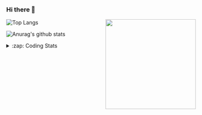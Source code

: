 ### Hi there 👋

<!--
**tao8687/tao8687** is a ✨ _special_ ✨ repository because its `README.md` (this file) appears on your GitHub profile.

Here are some ideas to get you started:

- 🔭 I’m currently working on ...
- 🌱 I’m currently learning ...
- 👯 I’m looking to collaborate on ...
- 🤔 I’m looking for help with ...
- 💬 Ask me about ...
- 📫 How to reach me: ...
- 😄 Pronouns: ...
- ⚡ Fun fact: ...
-->

<img align='right' src="https://media.giphy.com/media/M9gbBd9nbDrOTu1Mqx/giphy.gif" width="240">

  
![Top Langs](https://github-readme-stats.vercel.app/api/top-langs/?username=tao8687&layout=compact&title_color=23238E&text_color=A67D3D)

![Anurag's github stats](https://github-readme-stats.vercel.app/api?username=tao8687&show_icons=true&&text_color=A67D3D&title_color=23238E&show_icons=false&count_private=true&hide=stars)

<details>
  <summary>:zap: Coding Stats</summary>
  <br>
    
<!--START_SECTION:waka-->

```txt
From: 01 July 2024 - To: 08 July 2024

C++        4 hrs 41 mins   ████████▒░░░░░░░░░░░░░░░░   33.95 %
Other      3 hrs 48 mins   ███████░░░░░░░░░░░░░░░░░░   27.54 %
Python     1 hr 45 mins    ███▒░░░░░░░░░░░░░░░░░░░░░   12.69 %
YAML       1 hr 30 mins    ██▓░░░░░░░░░░░░░░░░░░░░░░   10.88 %
C          47 mins         █▒░░░░░░░░░░░░░░░░░░░░░░░   05.75 %
```

<!--END_SECTION:waka-->
</details>
